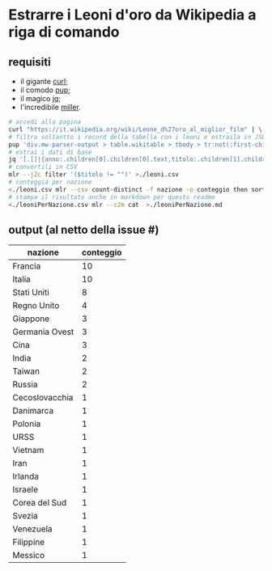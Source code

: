 # Estrarre i Leoni d'oro da Wikipedia a riga di comando

## requisiti

- il gigante [curl](https://curl.haxx.se/);
- il comodo [pup](https://github.com/ericchiang/pup);
- il magico [jq](https://stedolan.github.io/jq/);
- l'incredibile [miller](https://github.com/johnkerl/miller).

```bash
# accedi alla pagina
curl "https://it.wikipedia.org/wiki/Leone_d%27oro_al_miglior_film" | \
# filtra soltantto i record della tabella con i leoni e estraila in JSON
pup 'div.mw-parser-output > table.wikitable > tbody > tr:not(:first-child) json{}' | \
# estrai i dati di base
jq '[.[]|{anno:.children[0].children[0].text,titolo:.children[1].children[0].children[0].text,regista:.children[2].children[0].text,nazione:.children[3].children[1].text}]' | \
# convertili in CSV
mlr --j2c filter '($titolo != "")' >./leoni.csv
# conteggia per nazione
<./leoni.csv mlr --csv count-distinct -f nazione -o conteggio then sort -nr conteggio >./leoniPerNazione.csv
# stampa il risultato anche in markdown per questo readme
<./leoniPerNazione.csv mlr --c2m cat  >./leoniPerNazione.md
```

## output (al netto della issue #)

| nazione | conteggio |
| --- | --- |
| Francia | 10 |
| Italia | 10 |
| Stati Uniti | 8 |
| Regno Unito | 4 |
| Giappone | 3 |
| Germania Ovest | 3 |
| Cina | 3 |
| India | 2 |
| Taiwan | 2 |
| Russia | 2 |
| Cecoslovacchia | 1 |
| Danimarca | 1 |
| Polonia | 1 |
| URSS | 1 |
| Vietnam | 1 |
| Iran | 1 |
| Irlanda | 1 |
| Israele | 1 |
| Corea del Sud | 1 |
| Svezia | 1 |
| Venezuela | 1 |
| Filippine | 1 |
| Messico | 1 |
